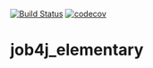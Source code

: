 [![Build Status](https://travis-ci.org/yurydoronin/job4j_elementary.svg?branch=master)](https://travis-ci.org/yurydoronin/job4j_elementary)
[![codecov](https://codecov.io/gh/yurydoronin/job4j_elementary/branch/master/graph/badge.svg)](https://codecov.io/gh/yurydoronin/job4j_elementary)
# job4j_elementary